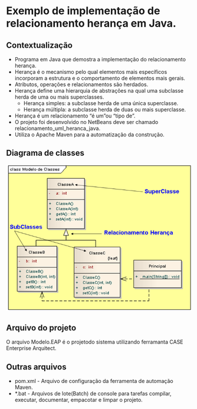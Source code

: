 # Exemplo de implementação de relacionamento herança em Java.

## Contextualização

- Programa em Java que demostra a implementação do relacionamento herança.<br>
- Herança é o mecanismo pelo qual elementos mais específicos incorporam a estrutura e o comportamento de elementos mais gerais.<br>
- Atributos, operações e relacionamentos são herdados.<br>
- Herança define uma hierarquia de abstrações na qual uma subclasse herda de uma ou mais superclasses.<br>
    - Herança simples: a subclasse herda de uma única superclasse.<br>
    - Herança múltipla: a subclasse herda de duas ou mais superclasse.<br>
- Herança é um relacionamento “é um”ou “tipo de”.<br>
- O projeto foi desenvolvido no NetBeans deve ser chamado relacionamento_uml_heranca_java.<br>
- Utiliza o Apache Maven para a automatização da construção.<br>

## Diagrama de classes

![Diagrama de classe](diagramadeclasse.png)

## Arquivo do projeto

O arquivo Modelo.EAP é o projetodo sistema utilizando ferramanta CASE Enterprise Arquitect.

## Outras arquivos
- pom.xml - Arquivo de configuração da ferramenta de automação Maven.
- *.bat - Arquivos de lote(Batch) de console para tarefas compilar, executar, documentar, empacotar e limpar o projeto.